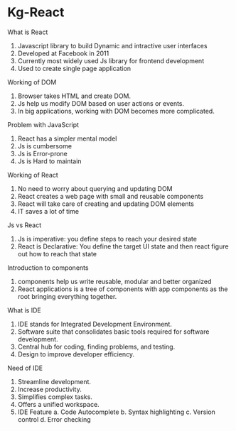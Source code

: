 # Kg-React

What is React

1. Javascript library to build Dynamic and intractive user interfaces
2. Developed at Facebook in 2011
3. Currently most widely used Js library for frontend development
4. Used to create single page application 

 Working of DOM

1. Browser takes HTML and create DOM.
2. Js help us modify DOM based on user actions or events.
3. In big applications, working with DOM becomes more complicated.

Problem with JavaScript

1. React has a simpler mental model 
2. Js is cumbersome
3. Js is Error-prone
4. Js is Hard to maintain

Working of React

1. No need to worry about querying and updating DOM
2. React creates a web page with small and reusable components
3. React will take care of creating and updating DOM elements
4. IT saves a lot of time

Js vs React

1. Js is imperative: you define steps to reach your desired state
2. React is Declarative: You define the target UI state and then react figure out how to reach that state

Introduction to components

1. components help us write reusable, modular and better organized 
2. React applications is a tree of components with app components as the root bringing everything together.

What is IDE

1. IDE stands for Integrated Development Environment.
2. Software suite that consolidates basic tools required for software development.
3. Central hub for coding, finding problems, and testing.
4. Design to improve developer efficiency.

Need of IDE

1. Streamline development.
2. Increase productivity.
3. Simplifies complex tasks.
4. Offers a unified workspace.
5. IDE Feature 
a. Code Autocomplete
b. Syntax highlighting
c. Version control
d. Error checking